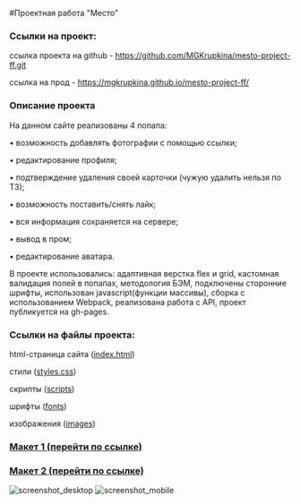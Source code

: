 #Проектная работа "Место"

<h3>Ссылки на проект:</h3>

ссылка проекта на github - https://github.com/MGKrupkina/mesto-project-ff.git

ссылка на прод - https://mgkrupkina.github.io/mesto-project-ff/

<h3>Описание проекта</h3>

На данном сайте реализованы 4 попапа:

• возможность добавлять фотографии с помощью ссылки; 

• редактирование профиля; 

• подтверждение удаления своей карточки (чужую удалить нельзя по ТЗ); 

• возможность поставить/снять лайк;

• вся информация сохраняется на сервере;

• вывод в пром;

• редактирование аватара.

В проекте использовались: адаптивная верстка flex и grid, кастомная валидация полей в попапах, методология БЭМ, подключены сторонние шрифты, использован javascript(функции массивы), сборка с использованием Webpack, реализована работа с API, проект публикуется на gh-pages.

<h3>Ссылки на файлы проекта:</h3>

html-страница сайта (<a href="https://github.com/MGKrupkina/mesto-project-ff/blob/main/src/index.html" target="_blank">index.html</a>)

стили (<a href="https://github.com/MGKrupkina/mesto-project-ff/tree/main/src/blocks" target="_blank">styles.css</a>)

скрипты (<a href="https://github.com/MGKrupkina/mesto-project-ff/tree/main/src/scripts" target="_blank">scripts</a>)

шрифты (<a href="https://github.com/MGKrupkina/mesto-project-ff/tree/main/src/vendor/fonts" target="_blank">fonts</a>)

изображения (<a href="https://github.com/MGKrupkina/mesto-project-ff/tree/main/src/images" target="_blank">images</a>)


<h3><a href="https://www.figma.com/file/bjyvbKKJN2naO0ucURl2Z0/JavaScript.-Sprint-5?type=design&node-id=0-1&mode=design" target="_blank">Макет 1 (перейти по ссылке)</a></h3>

<h3><a href="https://www.figma.com/file/kRVLKwYG3d1HGLvh7JFWRT/JavaScript.-Sprint-6?type=design&node-id=0-1&mode=design" target="_blank">Макет 2 (перейти по ссылке)</a></h3>

![screenshot_desktop](https://github.com/MGKrupkina/mesto-project-ff/assets/145542673/c3673ba3-0db4-4d64-b938-9d92563c60c2)
![screenshot_mobile](https://github.com/MGKrupkina/mesto-project-ff/assets/145542673/8e13c6bd-1763-4f51-9fdd-6a5505eee77c)

